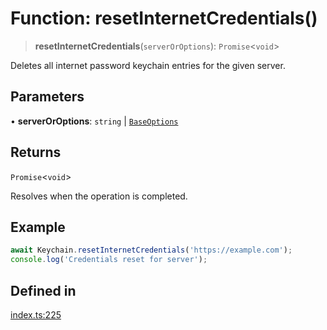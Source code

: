 # Function: resetInternetCredentials()

> **resetInternetCredentials**(`serverOrOptions`): `Promise`\<`void`\>

Deletes all internet password keychain entries for the given server.

## Parameters

• **serverOrOptions**: `string` \| [`BaseOptions`](../type-aliases/BaseOptions.md)

## Returns

`Promise`\<`void`\>

Resolves when the operation is completed.

## Example

```typescript
await Keychain.resetInternetCredentials('https://example.com');
console.log('Credentials reset for server');
```

## Defined in

[index.ts:225](https://github.com/oblador/react-native-keychain/blob/7eaf30e4858d9a03afd4c8e017b83a96fbc4e982/src/index.ts#L225)
